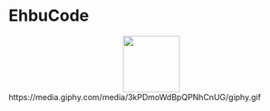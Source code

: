# EhbuCode
<div id="header" align="center">
  <img src="https://media.giphy.com/media/3kPDmoWdBpQPNhCnUG/giphy.gif" width="100"/>
</div>
https://media.giphy.com/media/3kPDmoWdBpQPNhCnUG/giphy.gif

